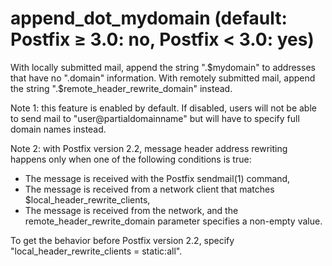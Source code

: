 # append_dot_mydomain (default: Postfix ≥ 3.0: no, Postfix < 3.0: yes)

With locally submitted mail, append the string ".$mydomain" to
addresses that have no ".domain" information. With remotely submitted
mail, append the string ".$remote\_header\_rewrite\_domain"
instead.




Note 1: this feature is enabled by default. If disabled, users will not be
able to send mail to "user@partialdomainname" but will have to
specify full domain names instead.



 Note 2: with Postfix version 2.2, message header address rewriting
happens only when one of the following conditions is true: 


* The message is received with the Postfix sendmail(1) command,
* The message is received from a network client that matches
$local\_header\_rewrite\_clients,
* The message is received from the network, and the
remote\_header\_rewrite\_domain parameter specifies a non-empty value.


 To get the behavior before Postfix version 2.2, specify
"local\_header\_rewrite\_clients = static:all". 


